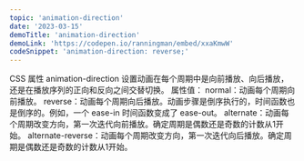 ```yaml
---
topic: 'animation-direction'
date: '2023-03-15'
demoTitle: 'animation-direction'
demoLink: 'https://codepen.io/ranningman/embed/xxaKmwW'
codeSnippet: 'animation-direction: reverse;'
---
```

CSS 属性 animation-direction 设置动画在每个周期中是向前播放、向后播放，还是在播放序列的正向和反向之间交替切换。
属性值： 
normal：动画每个周期向前播放。 
reverse：动画每个周期向后播放。动画步骤是倒序执行的，时间函数也是倒序的。例如，一个 ease-in 时间函数变成了 ease-out。 
alternate：动画每个周期改变方向，第一次迭代向前播放。确定周期是偶数还是奇数的计数从1开始。 
alternate-reverse：动画每个周期改变方向，第一次迭代向后播放。确定周期是偶数还是奇数的计数从1开始。